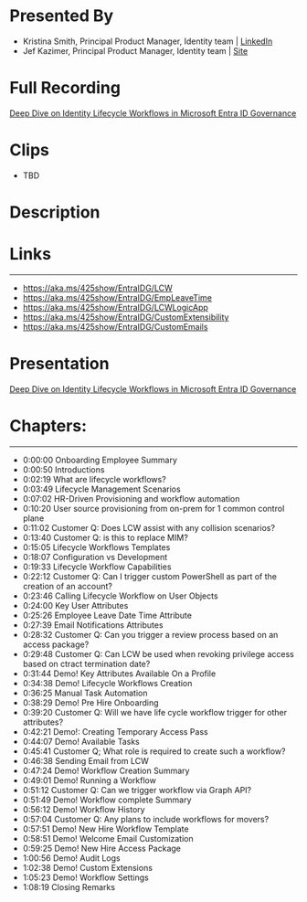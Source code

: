 # Presented By 
- Kristina Smith, Principal Product Manager, Identity team | [LinkedIn](https://www.linkedin.com/in/krsmith28) 
- Jef Kazimer, Principal Product Manager, Identity team | [Site](https://jeftek.com)

# Full Recording
[Deep Dive on Identity Lifecycle Workflows in Microsoft Entra ID Governance](https://youtu.be/OAWUss7SUf0)

# Clips
- TBD
  
# Description


# Links
------------------------------------------
- https://aka.ms/425show/EntraIDG/LCW
- https://aka.ms/425show/EntraIDG/EmpLeaveTime
- https://aka.ms/425show/EntraIDG/LCWLogicApp
- https://aka.ms/425show/EntraIDG/CustomExtensibility
- https://aka.ms/425show/EntraIDG/CustomEmails

# Presentation

[Deep Dive on Identity Lifecycle Workflows in Microsoft Entra ID Governance](https://github.com/425show/Shows/blob/main/2023/Sept/425%20Show%20Connect%20September%202023.pptx)

# Chapters:
---------------------------
- 0:00:00 Onboarding Employee Summary
- 0:00:50 Introductions
- 0:02:19 What are lifecycle workflows? 
- 0:03:49 Lifecycle Management Scenarios
- 0:07:02 HR-Driven Provisioning and workflow automation
- 0:10:20 User source provisioning from on-prem for  1 common control plane
- 0:11:02 Customer Q: Does LCW assist with any collision scenarios?
- 0:13:40 Customer Q: is this to replace MIM?
- 0:15:05 Lifecycle Workflows Templates
- 0:18:07 Configuration vs Development
- 0:19:33 Lifecycle Workflow Capabilities
- 0:22:12 Customer Q: Can I trigger custom PowerShell as part of the creation of an account? 
- 0:23:46 Calling Lifecycle Workflow on User Objects
- 0:24:00 Key User Attributes
- 0:25:26 Employee Leave Date Time Attribute
- 0:27:39 Email Notifications Attributes
- 0:28:32 Customer Q: Can you trigger a review process based on an access package?
- 0:29:48 Customer Q: Can LCW be used when revoking privilege access based on ctract termination date?
- 0:31:44 Demo! Key Attributes Available On a Profile
- 0:34:38 Demo! Lifecycle Workflows Creation
- 0:36:25 Manual Task Automation
- 0:38:29 Demo! Pre Hire Onboarding
- 0:39:20 Customer Q: Will we have life cycle workflow trigger for other attributes?
- 0:42:21 Demo!: Creating Temporary Access Pass
- 0:44:07 Demo! Available Tasks
- 0:45:41 Customer Q; What role is required to create such a workflow?
- 0:46:38 Sending Email from LCW
- 0:47:24 Demo! Workflow Creation Summary
- 0:49:01 Demo! Running a Workflow
- 0:51:12 Customer Q: Can we trigger workflow via Graph API?
- 0:51:49 Demo! Workflow complete Summary
- 0:56:12 Demo! Workflow History
- 0:57:04 Customer Q: Any plans to include workflows for movers?
- 0:57:51 Demo! New Hire Workflow Template
- 0:58:51 Demo! Welcome Email Customization
- 0:59:25 Demo! New Hire Access Package
- 1:00:56 Demo! Audit Logs
- 1:02:38 Demo! Custom Extensions
- 1:05:23 Demo! Workflow Settings
- 1:08:19 Closing Remarks